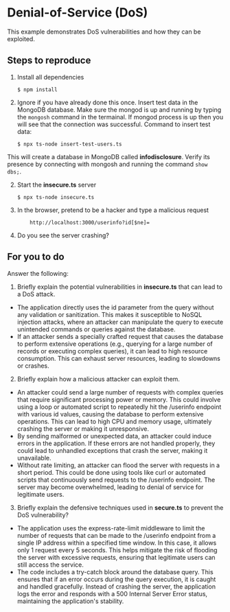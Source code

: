 # Denial-of-Service (DoS)

This example demonstrates DoS vulnerabilities and how they can be exploited.

## Steps to reproduce

1. Install all dependencies

    `$ npm install`

2. Ignore if you have already done this once. Insert test data in the MongoDB database. Make sure the mongod is up and running by typing the `mongosh` command in the termainal. If mongod process is up then you will see that the connection was successful. Command to insert test data:

    `$ npx ts-node insert-test-users.ts`

This will create a database in MongoDB called __infodisclosure__. Verify its presence by connecting with mongosh and running the command `show dbs;`.

2. Start the **insecure.ts** server

    `$ npx ts-node insecure.ts`

3. In the browser, pretend to be a hacker and type a malicious request

    ```
        http://localhost:3000/userinfo?id[$ne]=
    ```

4. Do you see the server crashing?

## For you to do

Answer the following:

1. Briefly explain the potential vulnerabilities in **insecure.ts** that can lead to a DoS attack.

- The application directly uses the id parameter from the query without any validation or sanitization. This makes it susceptible to NoSQL injection attacks, where an attacker can manipulate the query to execute unintended commands or queries against the database.
- If an attacker sends a specially crafted request that causes the database to perform extensive operations (e.g., querying for a large number of records or executing complex queries), it can lead to high resource consumption. This can exhaust server resources, leading to slowdowns or crashes.
  
2. Briefly explain how a malicious attacker can exploit them.

- An attacker could send a large number of requests with complex queries that require significant processing power or memory. This could involve using a loop or automated script to repeatedly hit the /userinfo endpoint with various id values, causing the database to perform extensive operations. This can lead to high CPU and memory usage, ultimately crashing the server or making it unresponsive.
- By sending malformed or unexpected data, an attacker could induce errors in the application. If these errors are not handled properly, they could lead to unhandled exceptions that crash the server, making it unavailable.
- Without rate limiting, an attacker can flood the server with requests in a short period. This could be done using tools like curl or automated scripts that continuously send requests to the /userinfo endpoint. The server may become overwhelmed, leading to denial of service for legitimate users.
  
3. Briefly explain the defensive techniques used in **secure.ts** to prevent the DoS vulnerability?

- The application uses the express-rate-limit middleware to limit the number of requests that can be made to the /userinfo endpoint from a single IP address within a specified time window. In this case, it allows only 1 request every 5 seconds. This helps mitigate the risk of flooding the server with excessive requests, ensuring that legitimate users can still access the service.
- The code includes a try-catch block around the database query. This ensures that if an error occurs during the query execution, it is caught and handled gracefully. Instead of crashing the server, the application logs the error and responds with a 500 Internal Server Error status, maintaining the application's stability.